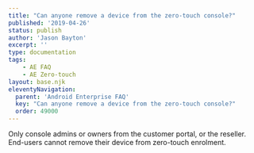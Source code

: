 ```yaml
---
title: "Can anyone remove a device from the zero-touch console?"
published: '2019-04-26'
status: publish
author: 'Jason Bayton'
excerpt: ''
type: documentation
tags: 
    - AE FAQ
    - AE Zero-touch
layout: base.njk
eleventyNavigation:
  parent: 'Android Enterprise FAQ'
  key: "Can anyone remove a device from the zero-touch console?"
  order: 49000
--- 
```

Only console admins or owners from the customer portal, or the reseller. End-users cannot remove their device from zero-touch enrolment.

